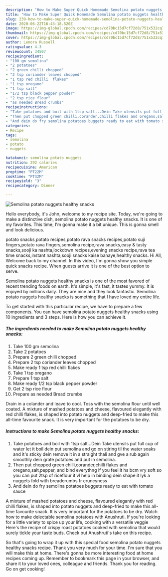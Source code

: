 ```yaml
---
description: "How to Make Super Quick Homemade Semolina potato nuggets healthy snacks"
title: "How to Make Super Quick Homemade Semolina potato nuggets healthy snacks"
slug: 239-how-to-make-super-quick-homemade-semolina-potato-nuggets-healthy-snacks
date: 2020-06-22T16:43:18.520Z
image: https://img-global.cpcdn.com/recipes/cd70bc15d7cf72d8/751x532cq70/semolina-potato-nuggets-healthy-snacks-recipe-main-photo.jpg
thumbnail: https://img-global.cpcdn.com/recipes/cd70bc15d7cf72d8/751x532cq70/semolina-potato-nuggets-healthy-snacks-recipe-main-photo.jpg
cover: https://img-global.cpcdn.com/recipes/cd70bc15d7cf72d8/751x532cq70/semolina-potato-nuggets-healthy-snacks-recipe-main-photo.jpg
author: Lenora Russell
ratingvalue: 4.3
reviewcount: 34507
recipeingredient:
- "100 gm semolina"
- "2 potatoes"
- "2 green chilli chopped"
- "2 tsp coriander leaves chopped"
- "1 tsp red chilli  flakes"
- "1 tsp oregano"
- "1 tsp salt"
- "1/2 tsp black pepper powder"
- "2 tsp rice flour"
- "as needed Bread crumbs"
recipeinstructions:
- "Take potatoes and boil with 1tsp salt...Dein Take utensils put full cup of water let it boil dein put semolina and go on stiring til the water soaks and it&#39;s sticky dein remove it in a straight thali and gve a rub again smoothly dein grate potatoes and put in semolina."
- "Then put chopped green chilli,corander,chilli flakes and oregano,salt,pepper, and bind everythng if you feel it hs bcm vry soft so you can put 2tsp of riceflour it vl help in binding dein shape it lyk a nuggets fold with breadcrumbs fr cruncyness"
- "And dein do fry semolina potatoes buggets ready to eat with tomato sauce"
categories:
- Recipe
tags:
- semolina
- potato
- nuggets

katakunci: semolina potato nuggets 
nutrition: 292 calories
recipecuisine: American
preptime: "PT22M"
cooktime: "PT32M"
recipeyield: "3"
recipecategory: Dinner

---
```



![Semolina potato nuggets healthy snacks](https://img-global.cpcdn.com/recipes/cd70bc15d7cf72d8/751x532cq70/semolina-potato-nuggets-healthy-snacks-recipe-main-photo.jpg)

Hello everybody, it's John, welcome to my recipe site. Today, we're going to make a distinctive dish, semolina potato nuggets healthy snacks. It is one of my favorites. This time, I'm gonna make it a bit unique. This is gonna smell and look delicious.

potato snacks,potato recipes,potato rava snacks recipes,potato suji fingers,potato rava fingers,semolina recipe,rava snacks,easy &amp; tasty snacks,sooji ka nashta,lockdown recipes,evening snacks recipe,rava tea time snacks,instant nashta,sooji snacks kaise banaye,healthy snacks. Hi All, Welcome back to my channel. In this video, I&#39;m gonna show you simple quick snacks recipe. When guests arrive it is one of the best option to serve.

Semolina potato nuggets healthy snacks is one of the most favored of recent trending foods on earth. It's simple, it's fast, it tastes yummy. It is enjoyed by millions daily. They are nice and they look fantastic. Semolina potato nuggets healthy snacks is something that I have loved my entire life.


To get started with this particular recipe, we have to prepare a few components. You can have semolina potato nuggets healthy snacks using 10 ingredients and 3 steps. Here is how you can achieve it.

<!--inarticleads1-->

##### The ingredients needed to make Semolina potato nuggets healthy snacks:

1. Take 100 gm semolina
1. Take 2 potatoes
1. Prepare 2 green chilli chopped
1. Prepare 2 tsp coriander leaves chopped
1. Make ready 1 tsp red chilli  flakes
1. Take 1 tsp oregano
1. Prepare 1 tsp salt
1. Make ready 1/2 tsp black pepper powder
1. Get 2 tsp rice flour
1. Prepare as needed Bread crumbs


Drain in a colander and leave to cool. Toss with the semolina flour until well coated. A mixture of mashed potatoes and cheese, flavoured elegantly with red chilli flakes, is shaped into potato nuggets and deep-fried to make this all-time favourite snack. It is very important for the potatoes to be dry. 

<!--inarticleads2-->

##### Instructions to make Semolina potato nuggets healthy snacks:

1. Take potatoes and boil with 1tsp salt...Dein Take utensils put full cup of water let it boil dein put semolina and go on stiring til the water soaks and it&#39;s sticky dein remove it in a straight thali and gve a rub again smoothly dein grate potatoes and put in semolina.
1. Then put chopped green chilli,corander,chilli flakes and oregano,salt,pepper, and bind everythng if you feel it hs bcm vry soft so you can put 2tsp of riceflour it vl help in binding dein shape it lyk a nuggets fold with breadcrumbs fr cruncyness
1. And dein do fry semolina potatoes buggets ready to eat with tomato sauce


A mixture of mashed potatoes and cheese, flavoured elegantly with red chilli flakes, is shaped into potato nuggets and deep-fried to make this all-time favourite snack. It is very important for the potatoes to be dry. Watch how to make delectable semolina potatoes with Anushruti. If you&#39;re looking for a little variety to spice up your life, cooking with a versatile veggie Here&#39;s the recipe of crispy roast potatoes cooked with semolina that would surely tickle your taste buds. Check out Anushruti&#39;s take on this recipe. 

So that's going to wrap it up with this special food semolina potato nuggets healthy snacks recipe. Thank you very much for your time. I'm sure that you will make this at home. There's gonna be more interesting food at home recipes coming up. Remember to bookmark this page in your browser, and share it to your loved ones, colleague and friends. Thank you for reading. Go on get cooking!
